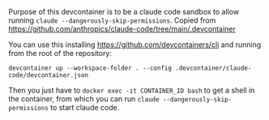 Purpose of this devcontainer is to be a claude code sandbox to allow running `claude --dangerously-skip-permissions`.
Copied from https://github.com/anthropics/claude-code/tree/main/.devcontainer

You can use this installing https://github.com/devcontainers/cli and running from the root of the repository:
```
devcontainer up --workspace-folder . --config .devcontainer/claude-code/devcontainer.json
```
Then you just have to `docker exec -it CONTAINER_ID bash` to get a shell in the container, from which you can run `claude --dangerously-skip-permissions` to start claude code.